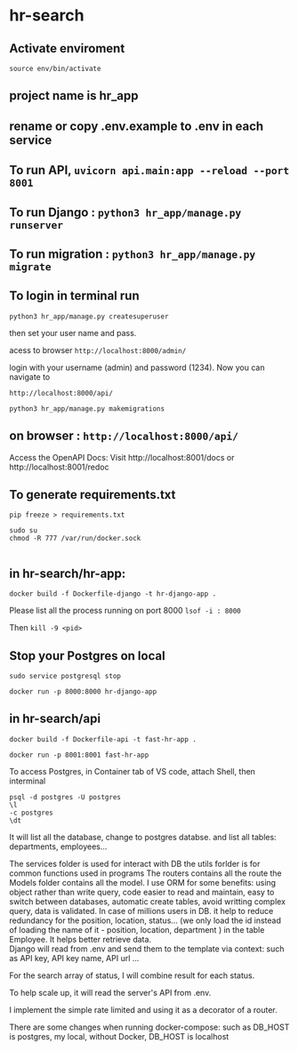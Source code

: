 # hr-search

## Activate enviroment  

`source env/bin/activate`

## project name is hr_app

## rename or copy .env.example to .env in each service

## To run API, `uvicorn api.main:app --reload --port 8001`

## To run Django : `python3 hr_app/manage.py runserver`

## To run migration : `python3 hr_app/manage.py migrate`

## To login in terminal run 

`python3 hr_app/manage.py createsuperuser`

then set your user name and pass. 

acess to browser `http://localhost:8000/admin/`

login with your username (admin) and password (1234). Now you can navigate to 

`http://localhost:8000/api/`

`python3 hr_app/manage.py makemigrations`

## on browser : `http://localhost:8000/api/`

Access the OpenAPI Docs: Visit http://localhost:8001/docs or http://localhost:8001/redoc

## To generate requirements.txt 

`pip freeze > requirements.txt`

```
sudo su
chmod -R 777 /var/run/docker.sock
 
```

## in hr-search/hr-app: 

`docker build -f Dockerfile-django -t hr-django-app .`

Please list all the process running on port 8000 `lsof -i : 8000`

Then `kill -9 <pid>`

## Stop your Postgres on local  

`sudo service postgresql stop`

`docker run -p 8000:8000 hr-django-app`

## in hr-search/api

`docker build -f Dockerfile-api -t fast-hr-app .`


`docker run -p 8001:8001 fast-hr-app`

To access Postgres, in Container tab of VS code, attach Shell, then interminal

```
psql -d postgres -U postgres
\l
-c postgres
\dt
```
It will list all the database, change to postgres databse. and list all tables: departments, employees...



The services folder is used for interact with DB
the utils forlder is for common functions used in programs
The routers contains all the route
the Models folder contains all the model. I use ORM for some benefits: using object rather than write query, code easier to read and maintain, easy to switch between databases, automatic create tables, avoid writting complex query, data is validated.  In case of millions users in DB. it help to reduce redundancy for the position, location, status... (we only load the id instead of loading the name of it - position, location, department ) in the table Employee. It helps better retrieve data.  
Django will read from .env and send them to the template via context: such as API key, API key name, API url ... 

For the search array of status, I will combine result for each status. 

To help scale up, it will read the server's API from .env. 

I implement the simple rate limited and using it as a decorator of a router. 

There are some changes when running docker-compose: such as DB_HOST is postgres, my local, without Docker, DB_HOST is localhost